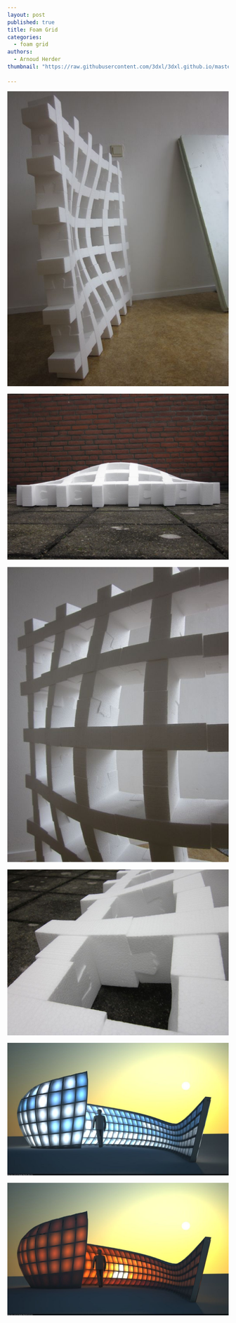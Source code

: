 ```yaml
---
layout: post
published: true
title: Foam Grid
categories:
  - foam grid
authors:
  - Arnoud Herder
thumbnail: "https://raw.githubusercontent.com/3dxl/3dxl.github.io/master/photos/2014-05-28/52_img_3101.mini.jpg"

---
```


![](https://raw.githubusercontent.com/3dxl/3dxl.github.io/master/photos/2014-05-28/52_img_3101.midi.jpg)


![](https://raw.githubusercontent.com/3dxl/3dxl.github.io/master/photos/2014-05-28/53_img_3100.midi.jpg)


![](https://raw.githubusercontent.com/3dxl/3dxl.github.io/master/photos/2014-05-28/54_img_3102.midi.jpg)


![](https://raw.githubusercontent.com/3dxl/3dxl.github.io/master/photos/2014-05-28/55_img_3103.midi.jpg)


![](https://raw.githubusercontent.com/3dxl/3dxl.github.io/master/photos/2014-05-28/56_z002.midi.jpg)


![](https://raw.githubusercontent.com/3dxl/3dxl.github.io/master/photos/2014-05-28/57_z003.midi.jpg)


 		 	   		  
